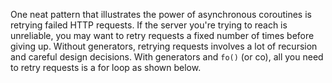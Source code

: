 One neat pattern that illustrates the power of asynchronous coroutines is
retrying failed HTTP requests. If the server you're trying to reach is
unreliable, you may want to retry requests a fixed number of times before
giving up. Without generators, retrying requests involves a lot of recursion
and careful design decisions.
With generators and `fo()` (or co), all you need to retry requests
is a for loop as shown below.
